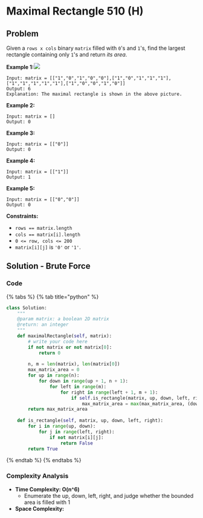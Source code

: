 # Maximal Rectangle 510 \(H\)

## Problem

Given a `rows x cols` binary `matrix` filled with `0`'s and `1`'s, find the largest rectangle containing only `1`'s and return _its area_.

**Example 1:**![](https://assets.leetcode.com/uploads/2020/09/14/maximal.jpg)

```text
Input: matrix = [["1","0","1","0","0"],["1","0","1","1","1"],["1","1","1","1","1"],["1","0","0","1","0"]]
Output: 6
Explanation: The maximal rectangle is shown in the above picture.
```

**Example 2:**

```text
Input: matrix = []
Output: 0
```

**Example 3:**

```text
Input: matrix = [["0"]]
Output: 0
```

**Example 4:**

```text
Input: matrix = [["1"]]
Output: 1
```

**Example 5:**

```text
Input: matrix = [["0","0"]]
Output: 0
```

**Constraints:**

* `rows == matrix.length`
* `cols == matrix[i].length`
* `0 <= row, cols <= 200`
* `matrix[i][j]` is `'0'` or `'1'`.

## Solution - Brute Force

### Code

{% tabs %}
{% tab title="python" %}
```python
class Solution:
    """
    @param matrix: a boolean 2D matrix
    @return: an integer
    """
    def maximalRectangle(self, matrix):
        # write your code here
        if not matrix or not matrix[0]:
            return 0
        
        n, m = len(matrix), len(matrix[0])
        max_matrix_area = 0
        for up in range(n):
            for down in range(up + 1, n + 1):
                for left in range(m):
                    for right in range(left + 1, m + 1):
                        if self.is_rectangle(matrix, up, down, left, right):
                            max_matrix_area = max(max_matrix_area, (down - up) * (right - left))
        return max_matrix_area
    
    def is_rectangle(self, matrix, up, down, left, right):
        for i in range(up, down):
            for j in range(left, right):
                if not matrix[i][j]:
                    return False
        return True
```
{% endtab %}
{% endtabs %}

### Complexity Analysis

* **Time Complexity: O\(n^6\)**
  * Enumerate the up, down, left, right, and judge whether the bounded area is filled with 1
* **Space Complexity:**

